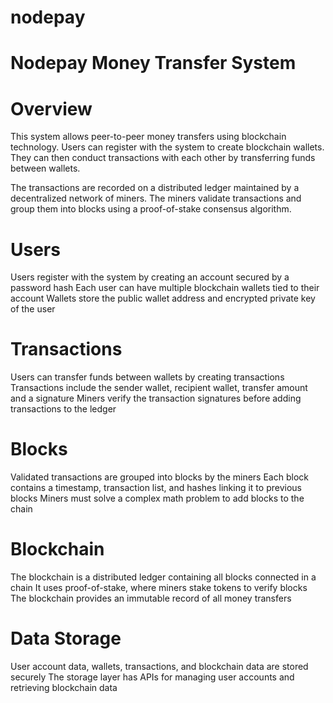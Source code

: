 # nodepay

# Nodepay Money Transfer System
# Overview
This system allows peer-to-peer money transfers using blockchain technology. Users can register with the system to create blockchain wallets. They can then conduct transactions with each other by transferring funds between wallets.

The transactions are recorded on a distributed ledger maintained by a decentralized network of miners. The miners validate transactions and group them into blocks using a proof-of-stake consensus algorithm.



# Users
Users register with the system by creating an account secured by a password hash
Each user can have multiple blockchain wallets tied to their account
Wallets store the public wallet address and encrypted private key of the user
# Transactions
Users can transfer funds between wallets by creating transactions
Transactions include the sender wallet, recipient wallet, transfer amount and a signature
Miners verify the transaction signatures before adding transactions to the ledger
# Blocks
Validated transactions are grouped into blocks by the miners
Each block contains a timestamp, transaction list, and hashes linking it to previous blocks
Miners must solve a complex math problem to add blocks to the chain
# Blockchain
The blockchain is a distributed ledger containing all blocks connected in a chain
It uses proof-of-stake, where miners stake tokens to verify blocks
The blockchain provides an immutable record of all money transfers
# Data Storage
User account data, wallets, transactions, and blockchain data are stored securely
The storage layer has APIs for managing user accounts and retrieving blockchain data
